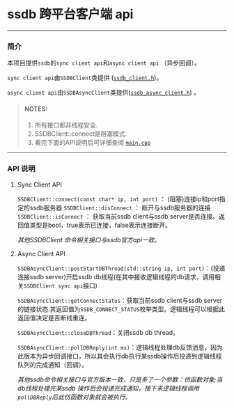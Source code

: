 # ssdb 跨平台客户端 api
------

### 简介

    
本项目提供`ssdb`的`sync client api`和`async client api` （异步回调）。

`sync client api`由`SSDBClient`类提供 ([`ssdb_client.h`](https://github.com/IronsDu/ssdb-cpp-api/blob/master/ssdb_client.h))。
    
`async client api`由`SSDBAsyncClient`类提供([`ssdb_async_client.h`](https://github.com/IronsDu/ssdb-cpp-api/blob/master/ssdb_async_client.h)) 。
    
> #### **NOTES:**
> 1. 所有接口都非线程安全.
> 2. SSDBClient::connect是阻塞模式.
> 3. 看完下面的API说明后可详细查阅 [`main.cpp`](https://github.com/IronsDu/ssdb-cpp-api/blob/master/main.cpp) 

---


### API 说明
1. Sync Client API

    `SSDBClient::connect(const char* ip, int port)` ： (阻塞)连接ip和port指定的ssdb服务器
    `SSDBClient::disConnect` ： 断开与ssdb服务器的连接
    `SSDBClient::isConnect` ： 获取当前ssdb client与ssdb             server是否连接。返回值类型是bool，true表示已连接，false表示连接断开。

    *其他SSDBClient 命令相关接口与ssdb官方api一致。*

2. Async Client API

    `SSDBAsyncClient::postStartDBThread(std::string ip, int port)`：(投递连接ssdb server)开启ssdb db线程(在其中接收逻辑线程的db请求，调用相关`SSDBClient sync api`接口)
    
    `SSDBAsyncClient::getConnectStatus`：获取当前ssdb client与ssdb server的链接状态.其返回值为`SSDB_CONNECT_STATUS`枚举类型。逻辑线程可以根据此返回值决定是否断线重连。
    
    `SSDBAsyncClient::closeDBThread`：关闭ssdb db thread。
    
    `SSDBAsyncClient::pollDBReply(int ms)`：逻辑线程处理db反馈消息，因为此版本为异步回调接口，所以其会执行db执行某ssdb操作后投递到逻辑线程队列的完成通知（回调）。

    *其他ssdb命令相关接口与官方版本一致，只是多了一个参数：仿函数对象;当db线程处理完某ssdb 操作后会投递完成通知，接下来逻辑线程调用`pollDBReply`后此仿函数对象就会被执行。*




